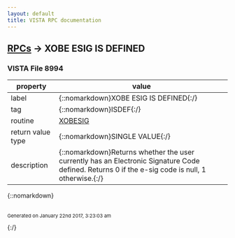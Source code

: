 ```yaml
---
layout: default
title: VISTA RPC documentation
---
```




## [RPCs](TableOfContent.md) &#8594; XOBE ESIG IS DEFINED 



### VISTA File 8994 


 property | value 
--- | --- 
 label | {::nomarkdown}XOBE ESIG IS DEFINED{:/}
 tag | {::nomarkdown}ISDEF{:/}
 routine | [XOBESIG](http://code.osehra.org/dox/Routine_XOBESIG_source.html)
 return value type | {::nomarkdown}SINGLE VALUE{:/}
 description | {::nomarkdown}Returns whether the user currently has an Electronic Signature Code defined. Returns 0 if the e-sig code is null, 1 otherwise.{:/}

{::nomarkdown} <br/><br/><p style="font-size: 11px">Generated on January 22nd 2017, 3:23:03 am</p>{:/}